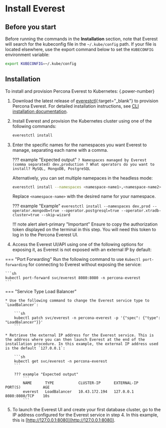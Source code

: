 # Install Everest

## Before you start

Before running the commands in the **Installation** section, note that Everest will search for the kubeconfig file in the `~/.kube/config` path. If your file is located elsewhere, use the export command below to set the `KUBECONFIG` environment variable: 
    
```sh
export KUBECONFIG=~/.kube/config
```

## Installation

To install and provision Percona Everest to Kubernetes:
{.power-number}

1. Download the latest release of [everestctl](https://github.com/percona/percona-everest-cli/releases/latest){:target="_blank"} to provision Percona Everest. For detailed installation instructions, see [CLI installation documentation](../install/installEverestCLI).

2. Install Everest and provision the Kubernetes cluster using one of the following commands:
  
    ```sh
    everestctl install
    ```

3. Enter the specific names for the namespaces you want Everest to manage, separating each name with a comma.

    ??? example "Expected output"
        ```
        ? Namespaces managed by Everest (comma separated) dev,production
        ? What operators do you want to install? MySQL, MongoDB, PostgreSQL        
        ```

    Alternatively, you can set multiple namepaces in the headless mode:

    ```sh
    everestctl install --namespaces <namespace-name1>,<namespace-name2> --operator.mongodb=true --operator.postgresql=true --operator.xtradb-cluster=true --skip-wizard
    ```
    Replace `<namespace-name>` with the desired name for your namespace.

    ??? example "Example"
        ```
        everestctl install --namespaces dev,prod --operator.mongodb=true --operator.postgresql=true --operator.xtradb-cluster=true --skip-wizard
        ```

    !!! note alert alert-primary "Important"
        Ensure to copy the authorization token displayed on the terminal in this step. You will need this token to log in to the Percona Everest UI.    

4. Access the Everest UI/API using one of the following options for exposing it, as Everest is not exposed with an external IP by default:

=== "Port Forwarding"
    Run the following command to use `Kubectl port-forwarding` for connecting to Everest without exposing the service:
            
    ```sh
    kubectl port-forward svc/everest 8080:8080 -n percona-everest
    ``` 

=== "Service Type Load Balancer"

    * Use the following command to change the Everest service type to `LoadBalancer`:
                
        ```sh
        kubectl patch svc/everest -n percona-everest -p '{"spec": {"type": "LoadBalancer"}}'
        ```
                
    * Retrieve the external IP address for the Everest service. This is the address where you can then launch Everest at the end of the installation procedure. In this example, the external IP address used is the default `127.0.0.1`:  
            
        ```sh 
        kubectl get svc/everest -n percona-everest
        ```
                
        ??? example "Expected output"
            ```
            NAME      TYPE           CLUSTER-IP      EXTERNAL-IP     PORT(S)          AGE
            everest   LoadBalancer   10.43.172.194   127.0.0.1       8080:8080/TCP    10s
            ```

5. To launch the Everest UI and create your first database cluster, go to the IP address configured for the Everest service in step 4. In this example, this is [http://127.0.0.1:8080](http://127.0.0.1:8080).
